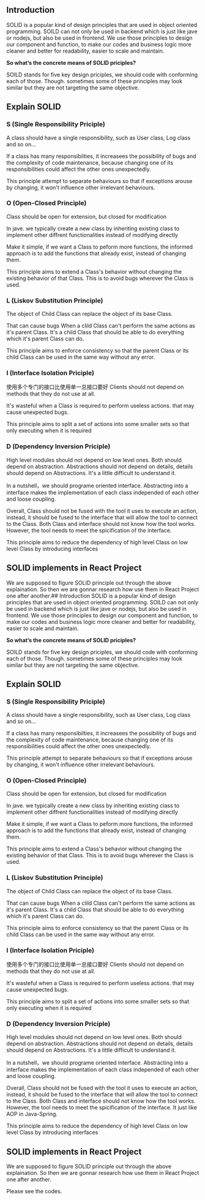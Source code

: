 ## Introduction

SOLID is a popular kind of design principles that are used in object oriented programming. SOILD can not only be used in backend which is just like jave or nodejs, but also be used in frontend. We use those principles to design our component and function, to make our codes and business logic more cleaner and better for readability, easier to scale and maintain.

**So what‘s the concrete means of SOLID priciples?**

SOILD stands for five key design priciples, we should code with conforming each of those. Though. sometimes some of these principles may look similar but they are not targeting the same objective.

## Explain SOLID

### S (Single Responsibility Priciple)

A class should have a single responsibility, such as User class, Log class and so on...

If a class has many responsibilties, it increasees the possibility of bugs and the complexity of code maintenance, because changing one of its responsibilities could affect the other ones unexpectedly.

This principle attempt to separate behaviours so that if exceptions arouse by changing, it won't influence other irrelevant behaviours.

### O (Open-Closed Principle)

Class should be open for extension, but closed for modification

In jave. we typically create a new class by inheriting existing class to implement other diffrent functionalities instead of modifying directly

Make it simple, if we want a Class to peform more functions, the informed approach is to add the functions that already exist, instead of changing them.

This principle aims to extend a Class's behavior without changing the existing behavior of that Class. This is to avoid bugs wherever the Class is used.

### L (Liskov Substitution Principle)

The object of Child Class can replace the object of its base Class.

That can cause bugs When a clild Class can't perform the same actions as it's parent Class. It's a child Class that should be able to do everything which it's parent Class can do.

This principle aims to enforce consistency so that the parent Class or its child Class can be used in the same way without any error.

### I (Interface Isolation Priciple)

使用多个专门的接口比使用单一总接口要好
Clients should not depend on methods that they do not use at all.

It's wasteful when a Class is required to perform useless actions. that may cause unexpected bugs.

This principle aims to split a set of actions into some smaller sets so that only executing when it is required

### D (Dependency Inversion Priciple)

High level modules should not depend on low level ones. Both should depend on abstraction. Abstractions should not depend on details, details should depend on Abstractions. It's a little difficult to understand it.

In a nutshell，we should programe oriented interface. Abstracting into a interface makes the implementation of each class independed of each other and loose coupling.

Overall, Class should not be fused with the tool it uses to execute an action, instead, it should be fused to the interface that will allow the tool to connect to the Class. Both Class and interface should not know how the tool works. However, the tool needs to meet the spicification of the interface.

This principle aims to reduce the dependency of high level Class on low level Class by introducing interfaces

## SOLID implements in React Project

We are supposed to figure SOLID principle out through the above explaination. So then we are gonnar research how use them in React Project one after another.## Introduction
SOLID is a popular kind of design principles that are used in object oriented programming. SOILD can not only be used in backend which is just like jave or nodejs, but also be used in frontend. We use those principles to design our component and function, to make our codes and business logic more cleaner and better for readability, easier to scale and maintain.

**So what‘s the concrete means of SOLID priciples?**

SOILD stands for five key design priciples, we should code with conforming each of those. Though. sometimes some of these principles may look similar but they are not targeting the same objective.

## Explain SOLID

### S (Single Responsibility Priciple)

A class should have a single responsibility, such as User class, Log class and so on...

If a class has many responsibilties, it increasees the possibility of bugs and the complexity of code maintenance, because changing one of its responsibilities could affect the other ones unexpectedly.

This principle attempt to separate behaviours so that if exceptions arouse by changing, it won't influence other irrelevant behaviours.

### O (Open-Closed Principle)

Class should be open for extension, but closed for modification

In jave. we typically create a new class by inheriting existing class to implement other diffrent functionalities instead of modifying directly

Make it simple, if we want a Class to peform more functions, the informed approach is to add the functions that already exist, instead of changing them.

This principle aims to extend a Class's behavior without changing the existing behavior of that Class. This is to avoid bugs wherever the Class is used.

### L (Liskov Substitution Principle)

The object of Child Class can replace the object of its base Class.

That can cause bugs When a clild Class can't perform the same actions as it's parent Class. It's a child Class that should be able to do everything which it's parent Class can do.

This principle aims to enforce consistency so that the parent Class or its child Class can be used in the same way without any error.

### I (Interface Isolation Priciple)

使用多个专门的接口比使用单一总接口要好
Clients should not depend on methods that they do not use at all.

It's wasteful when a Class is required to perform useless actions. that may cause unexpected bugs.

This principle aims to split a set of actions into some smaller sets so that only executing when it is required

### D (Dependency Inversion Priciple)

High level modules should not depend on low level ones. Both should depend on abstraction. Abstractions should not depend on details, details should depend on Abstractions. It's a little difficult to understand it.

In a nutshell，we should programe oriented interface. Abstracting into a interface makes the implementation of each class independed of each other and loose coupling.

Overall, Class should not be fused with the tool it uses to execute an action, instead, it should be fused to the interface that will allow the tool to connect to the Class. Both Class and interface should not know how the tool works. However, the tool needs to meet the spicification of the interface. It just like AOP in Java-Spring.

This principle aims to reduce the dependency of high level Class on low level Class by introducing interfaces

## SOLID implements in React Project

We are supposed to figure SOLID principle out through the above explaination. So then we are gonnar research how use them in React Project one after another.

Please see the codes.
